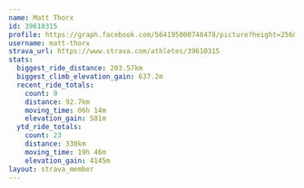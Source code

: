 ```yaml
---
name: Matt Thorx
id: 39610315
profile: https://graph.facebook.com/564195000748478/picture?height=256&width=256
username: matt-thorx
strava_url: https://www.strava.com/athletes/39610315
stats:
  biggest_ride_distance: 203.57km
  biggest_climb_elevation_gain: 637.2m
  recent_ride_totals:
    count: 9
    distance: 92.7km
    moving_time: 06h 14m
    elevation_gain: 581m
  ytd_ride_totals:
    count: 23
    distance: 330km
    moving_time: 19h 46m
    elevation_gain: 4145m
layout: strava_member
--- 
```

